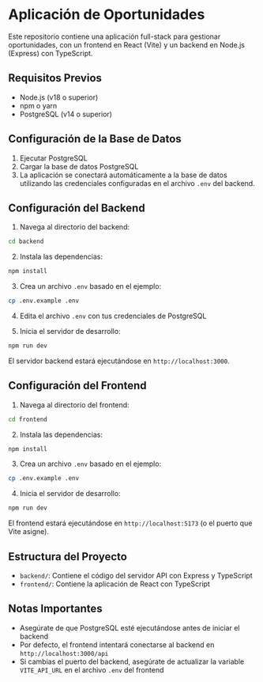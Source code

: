 # Aplicación de Oportunidades

Este repositorio contiene una aplicación full-stack para gestionar oportunidades, con un frontend en React (Vite) y un backend en Node.js (Express) con TypeScript.

## Requisitos Previos

- Node.js (v18 o superior)
- npm o yarn
- PostgreSQL (v14 o superior)

## Configuración de la Base de Datos

1. Ejecutar PostgreSQL
2. Cargar la base de datos PostgreSQL
3. La aplicación se conectará automáticamente a la base de datos utilizando las credenciales configuradas en el archivo `.env` del backend.

## Configuración del Backend

1. Navega al directorio del backend:

```bash
cd backend
```

2. Instala las dependencias:

```bash
npm install
```

3. Crea un archivo `.env` basado en el ejemplo:

```bash
cp .env.example .env
```

4. Edita el archivo `.env` con tus credenciales de PostgreSQL

5. Inicia el servidor de desarrollo:

```bash
npm run dev
```

El servidor backend estará ejecutándose en `http://localhost:3000`.

## Configuración del Frontend

1. Navega al directorio del frontend:

```bash
cd frontend
```

2. Instala las dependencias:

```bash
npm install
```

3. Crea un archivo `.env` basado en el ejemplo:

```bash
cp .env.example .env
```

4. Inicia el servidor de desarrollo:

```bash
npm run dev
```

El frontend estará ejecutándose en `http://localhost:5173` (o el puerto que Vite asigne).

## Estructura del Proyecto

- `backend/`: Contiene el código del servidor API con Express y TypeScript
- `frontend/`: Contiene la aplicación de React con TypeScript

## Notas Importantes

- Asegúrate de que PostgreSQL esté ejecutándose antes de iniciar el backend
- Por defecto, el frontend intentará conectarse al backend en `http://localhost:3000/api`
- Si cambias el puerto del backend, asegúrate de actualizar la variable `VITE_API_URL` en el archivo `.env` del frontend
